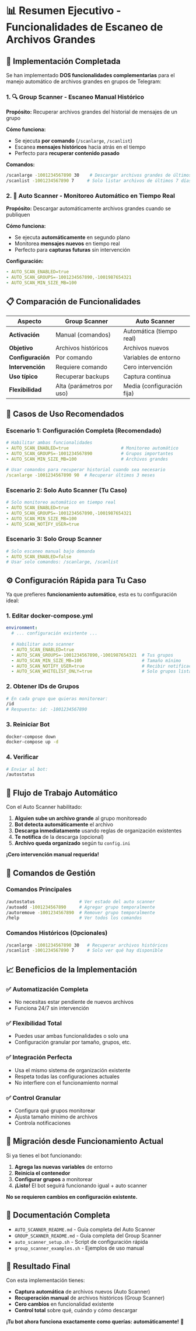 # 📊 Resumen Ejecutivo - Funcionalidades de Escaneo de Archivos Grandes

## 🎯 Implementación Completada

Se han implementado **DOS funcionalidades complementarias** para el manejo automático de archivos grandes en grupos de Telegram:

### 1. 🔍 **Group Scanner** - Escaneo Manual Histórico
**Propósito:** Recuperar archivos grandes del historial de mensajes de un grupo

**Cómo funciona:**
- Se ejecuta **por comando** (`/scanlarge`, `/scanlist`)
- Escanea **mensajes históricos** hacia atrás en el tiempo
- Perfecto para **recuperar contenido pasado**

**Comandos:**
```bash
/scanlarge -1001234567890 30    # Descargar archivos grandes de últimos 30 días
/scanlist -1001234567890 7     # Solo listar archivos de últimos 7 días
```

### 2. 🤖 **Auto Scanner** - Monitoreo Automático en Tiempo Real
**Propósito:** Descargar automáticamente archivos grandes cuando se publiquen

**Cómo funciona:**
- Se ejecuta **automáticamente** en segundo plano
- Monitorea **mensajes nuevos** en tiempo real
- Perfecto para **capturas futuras** sin intervención

**Configuración:**
```yaml
- AUTO_SCAN_ENABLED=true
- AUTO_SCAN_GROUPS=-1001234567890,-1001987654321
- AUTO_SCAN_MIN_SIZE_MB=100
```

## 📋 Comparación de Funcionalidades

| Aspecto | Group Scanner | Auto Scanner |
|---------|---------------|--------------|
| **Activación** | Manual (comandos) | Automática (tiempo real) |
| **Objetivo** | Archivos históricos | Archivos nuevos |
| **Configuración** | Por comando | Variables de entorno |
| **Intervención** | Requiere comando | Cero intervención |
| **Uso típico** | Recuperar backups | Captura continua |
| **Flexibilidad** | Alta (parámetros por uso) | Media (configuración fija) |

## 🚀 Casos de Uso Recomendados

### Escenario 1: Configuración Completa (Recomendado)
```yaml
# Habilitar ambas funcionalidades
- AUTO_SCAN_ENABLED=true                    # Monitoreo automático
- AUTO_SCAN_GROUPS=-1001234567890           # Grupos importantes
- AUTO_SCAN_MIN_SIZE_MB=100                 # Archivos grandes

# Usar comandos para recuperar historial cuando sea necesario
/scanlarge -1001234567890 90  # Recuperar últimos 3 meses
```

### Escenario 2: Solo Auto Scanner (Tu Caso)
```yaml
# Solo monitoreo automático en tiempo real
- AUTO_SCAN_ENABLED=true
- AUTO_SCAN_GROUPS=-1001234567890,-1001987654321
- AUTO_SCAN_MIN_SIZE_MB=100
- AUTO_SCAN_NOTIFY_USER=true
```

### Escenario 3: Solo Group Scanner
```yaml
# Solo escaneo manual bajo demanda
- AUTO_SCAN_ENABLED=false
# Usar solo comandos: /scanlarge, /scanlist
```

## ⚙️ Configuración Rápida para Tu Caso

Ya que prefieres **funcionamiento automático**, esta es tu configuración ideal:

### 1. Editar docker-compose.yml
```yaml
environment:
  # ... configuración existente ...
  
  # Habilitar auto scanner
  - AUTO_SCAN_ENABLED=true
  - AUTO_SCAN_GROUPS=-1001234567890,-1001987654321  # Tus grupos
  - AUTO_SCAN_MIN_SIZE_MB=100                       # Tamaño mínimo
  - AUTO_SCAN_NOTIFY_USER=true                      # Recibir notificaciones
  - AUTO_SCAN_WHITELIST_ONLY=true                   # Solo grupos listados
```

### 2. Obtener IDs de Grupos
```bash
# En cada grupo que quieras monitorear:
/id
# Respuesta: id: -1001234567890
```

### 3. Reiniciar Bot
```bash
docker-compose down
docker-compose up -d
```

### 4. Verificar
```bash
# Enviar al bot:
/autostatus
```

## 🎯 Flujo de Trabajo Automático

Con el Auto Scanner habilitado:

1. **Alguien sube un archivo grande** al grupo monitoreado
2. **Bot detecta automáticamente** el archivo
3. **Descarga inmediatamente** usando reglas de organización existentes
4. **Te notifica** de la descarga (opcional)
5. **Archivo queda organizado** según tu `config.ini`

**¡Cero intervención manual requerida!**

## 🔧 Comandos de Gestión

### Comandos Principales
```bash
/autostatus                 # Ver estado del auto scanner
/autoadd -1001234567890     # Agregar grupo temporalmente
/autoremove -1001234567890  # Remover grupo temporalmente
/help                       # Ver todos los comandos
```

### Comandos Históricos (Opcionales)
```bash
/scanlarge -1001234567890 30   # Recuperar archivos históricos
/scanlist -1001234567890 7     # Solo ver qué hay disponible
```

## 📈 Beneficios de la Implementación

### ✅ **Automatización Completa**
- No necesitas estar pendiente de nuevos archivos
- Funciona 24/7 sin intervención

### ✅ **Flexibilidad Total**
- Puedes usar ambas funcionalidades o solo una
- Configuración granular por tamaño, grupos, etc.

### ✅ **Integración Perfecta**
- Usa el mismo sistema de organización existente
- Respeta todas las configuraciones actuales
- No interfiere con el funcionamiento normal

### ✅ **Control Granular**
- Configura qué grupos monitorear
- Ajusta tamaño mínimo de archivos
- Controla notificaciones

## 🔄 Migración desde Funcionamiento Actual

Si ya tienes el bot funcionando:

1. **Agrega las nuevas variables** de entorno
2. **Reinicia el contenedor**
3. **Configurar grupos** a monitorear
4. **¡Listo!** El bot seguirá funcionando igual + auto scanner

**No se requieren cambios en configuración existente.**

## 📖 Documentación Completa

- `AUTO_SCANNER_README.md` - Guía completa del Auto Scanner
- `GROUP_SCANNER_README.md` - Guía completa del Group Scanner
- `auto_scanner_setup.sh` - Script de configuración rápida
- `group_scanner_examples.sh` - Ejemplos de uso manual

## 🎉 Resultado Final

Con esta implementación tienes:
- **Captura automática** de archivos nuevos (Auto Scanner)
- **Recuperación manual** de archivos históricos (Group Scanner)  
- **Cero cambios** en funcionalidad existente
- **Control total** sobre qué, cuándo y cómo descargar

**¡Tu bot ahora funciona exactamente como querías: automáticamente!** 🚀